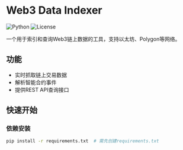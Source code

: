 # Web3 Data Indexer

![Python](https://img.shields.io/badge/python-3.8+-blue)
![License](https://img.shields.io/badge/license-MIT-green)

一个用于索引和查询Web3链上数据的工具，支持以太坊、Polygon等网络。

## 功能
- 实时抓取链上交易数据
- 解析智能合约事件
- 提供REST API查询接口

## 快速开始

### 依赖安装
```bash
pip install -r requirements.txt  # 需先创建requirements.txt
